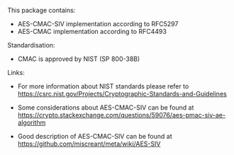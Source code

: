 This package contains:
* AES-CMAC-SIV implementation according to RFC5297
* AES-CMAC implementation according to RFC4493

Standardisation:
* CMAC is approved by NIST (SP 800-38B)

Links:

* For more information about NIST standards please refer to 
https://csrc.nist.gov/Projects/Cryptographic-Standards-and-Guidelines

* Some considerations about AES-CMAC-SIV can be found at 
https://crypto.stackexchange.com/questions/59076/aes-pmac-siv-ae-algorithm

* Good description of AES-CMAC-SIV can be found at
https://github.com/miscreant/meta/wiki/AES-SIV